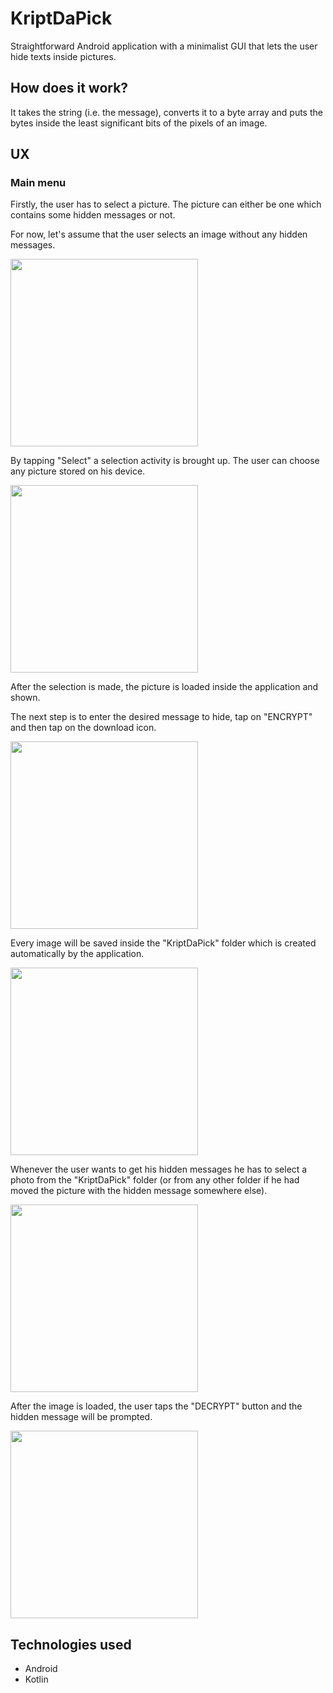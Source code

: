 KriptDaPick
=============

Straightforward Android application with a minimalist GUI that lets the user
hide texts inside pictures.

## How does it work?

It takes the string (i.e. the message), converts it to a byte array and puts the bytes inside the least significant bits of the pixels of an image.

## UX

### Main menu

Firstly, the user has to select a picture. The picture can either be one which contains some hidden messages or not.

For now, let's assume that the user selects an image without any hidden messages.

<img src="readme_pictures/main.jpeg" width="300">

By tapping "Select" a selection activity is brought up. The user can choose any picture stored on his device.

<img src="readme_pictures/photo_search.jpeg" width="300">

After the selection is made, the picture is loaded inside the application and shown.

The next step is to enter the desired message to hide, tap on "ENCRYPT" and then tap on the download icon.

<img src="readme_pictures/will_encrypt.jpeg" width="300">

Every image will be saved inside the "KriptDaPick" folder which is created automatically by the application.

<img src="readme_pictures/kript_folder.jpeg" width="300">

Whenever the user wants to get his hidden messages he has to select a photo from the "KriptDaPick" folder (or from any other folder if he had moved the picture with the hidden message somewhere else).

<img src="readme_pictures/inside_krypt_folder.jpeg" width="300">

After the image is loaded, the user taps the "DECRYPT" button and the hidden message will be prompted.

<img src="readme_pictures/decrypted.jpeg" width="300">

## Technologies used
- Android
- Kotlin
